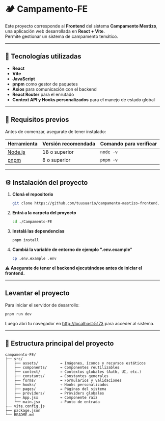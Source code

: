 # 🏕️ Campamento-FE

Este proyecto corresponde al **Frontend** del sistema **Campamento Mestizo**, una aplicación web desarrollada en **React + Vite**.  
Permite gestionar un sistema de campamento temático.

---

## 🚀 Tecnologías utilizadas

- **React**
- **Vite**
- **JavaScript**
- **pnpm** como gestor de paquetes
- **Axios** para comunicación con el backend
- **React Router** para el enrutado
- **Context API y Hooks personalizados** para el manejo de estado global

---

## 🧩 Requisitos previos

Antes de comenzar, asegurate de tener instalado:

| Herramienta                          | Versión recomendada | Comando para verificar |
| ------------------------------------ | ------------------- | ---------------------- |
| [Node.js](https://nodejs.org/)       | 18 o superior       | `node -v`              |
| [pnpm](https://pnpm.io/installation) | 8 o superior        | `pnpm -v`              |

---

## ⚙️ Instalación del proyecto

1. **Cloná el repositorio**

   ```bash
   git clone https://github.com/tuusuario/campamento-mestizo-frontend.git
   ```

2. **Entrá a la carpeta del proyecto**

   ```bash
   cd ./Campamento-FE
   ```

3. **Instalá las dependencias**

   ```bash
   pnpm install
   ```

4. **Cambiá la variable de entorno de ejemplo ".env.example"**
   ```bash
   cp .env.example .env
   ```

⚠️ **Asegurate de tener el backend ejecutándose antes de iniciar el frontend.**

---

## Levantar el proyecto

Para iniciar el servidor de desarrollo:

```bash
pnpm run dev
```

Luego abrí tu navegador en [http://localhost:5173](http://localhost:5173) para acceder al sistema.

---

## 🧠 Estructura principal del proyecto

```
campamento-FE/
├── src/
│   ├── assets/          → Imágenes, íconos y recursos estáticos
│   ├── components/      → Componentes reutilizables
│   ├── context/         → Contextos globales (Auth, UI, etc.)
│   ├── constants/       → Constantes generales
│   ├── forms/           → Formularios y validaciones
│   ├── hooks/           → Hooks personalizados
│   ├── pages/           → Páginas del sistema
│   ├── providers/       → Providers globales
│   ├── App.jsx          → Componente raíz
│   └── main.jsx         → Punto de entrada
├── vite.config.js
├── package.json
└── README.md
```
